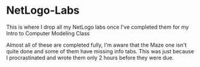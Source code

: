 # NetLogo-Labs
This is where I drop all my NetLogo labs once I've completed them for my Intro to Computer Modeling Class

Almost all of these are completed fully, I'm aware that the Maze one isn't quite done and some of them
have missing info tabs. This was just because I procrastinated and wrote them only 2 hours before they were due.
